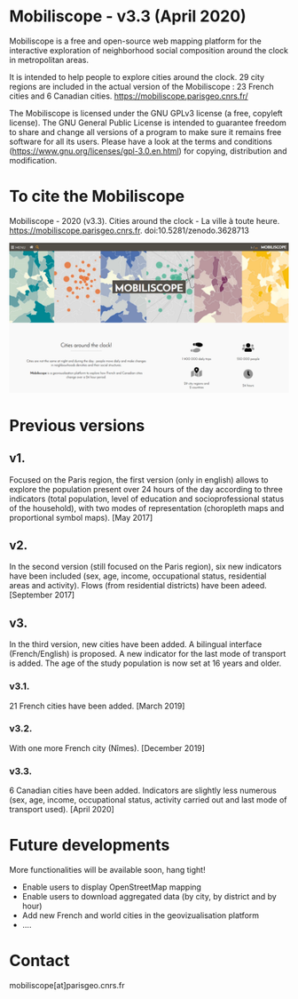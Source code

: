 # Mobiliscope - v3.3 (April 2020)

Mobiliscope is a free and open-source web mapping platform for the interactive exploration of neighborhood social composition around the clock in metropolitan areas.

It is intended to help people to explore cities around the clock. 29 city regions are included in the actual version of the Mobiliscope : 23 French cities and 6 Canadian cities.
https://mobiliscope.parisgeo.cnrs.fr/

The Mobiliscope is licensed under the GNU GPLv3 license (a free, copyleft license).
The GNU General Public License is intended to guarantee freedom to share and change all versions of a program to make sure it remains free software for all its users.
Please have a look at the terms and conditions (https://www.gnu.org/licenses/gpl-3.0.en.html) for copying, distribution and modification.

#

# To cite the Mobiliscope
Mobiliscope - 2020 (v3.3). Cities around the clock - La ville à toute heure. https://mobiliscope.parisgeo.cnrs.fr.
doi:10.5281/zenodo.3628713

![Mobiliscope v3](/img_v3.3.png?raw=true "")

# Previous versions

## v1. 
Focused on the Paris region, the first version (only in english) allows to explore the population present over 24 hours of the day according to three indicators (total population, level of education and socioprofessional status of the household), with two modes of representation (choropleth maps and proportional symbol maps). 
[May 2017] 

## v2.
In the second version (still focused on the Paris region), six new indicators have been included (sex, age, income, occupational status, residential areas and activity). Flows (from residential districts) have been adeed.
[September 2017] 

## v3.
In the third version, new cities have been added. A bilingual interface (French/English) is proposed. A new indicator for the last mode of transport is added. The age of the study population is now set at 16 years and older. 

### v3.1. 
21 French cities have been added. [March 2019]

### v3.2.
With one more French city (Nîmes). [December 2019]

### v3.3. 
6 Canadian cities have been added. Indicators are slightly less numerous (sex, age, income, occupational status, activity carried out and last mode of transport used). [April 2020]

# Future developments

More functionalities will be available soon, hang tight! 
* Enable users to display OpenStreetMap mapping
* Enable users to download aggregated data (by city, by district and by hour)
* Add new French and world cities in the geovizualisation platform
* ....

# Contact
mobiliscope[at]parisgeo.cnrs.fr





